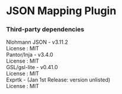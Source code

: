 # JSON Mapping Plugin

### Third-party dependencies
Nlohmann JSON - v3.11.2  
License : MIT  
Pantor/Inja - v3.4.0  
License : MIT  
GSL/gsl-lite - v0.41.0  
License : MIT  
Exprtk - (Jan 1st Release: version unlisted)  
License : MIT
